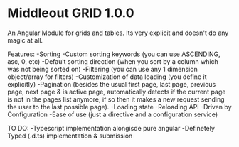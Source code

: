 Middleout GRID 1.0.0
====

An Angular Module for grids and tables. Its very explicit and doesn't do any magic at all.

Features:
-Sorting
-Custom sorting keywords (you can use ASCENDING, asc, 0, etc)
-Default sorting direction (when you sort by a column which was not being sorted on)
-Filtering (you can use any 1 dimension object/array for filters)
-Customization of data loading (you define it explicitly)
-Pagination (besides the usual first page, last page, previous page, next page & is active page, automatically detects if the current page is not in the pages list anymore; if so then it makes a new request sending the user to the last possible page).
-Loading state
-Reloading API
-Driven by Configuration
-Ease of use (just a directive and a configuration service)


TO DO:
-Typescript implementation alongisde pure angular
-Definetely Typed (.d.ts) implementation & submission